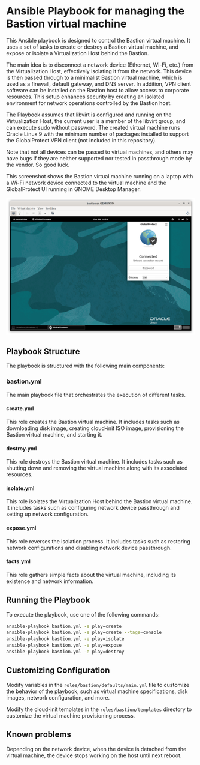 # Ansible Playbook for managing the Bastion virtual machine

This Ansible playbook is designed to control the Bastion virtual machine. It uses a set of tasks to create
or destroy a Bastion virtual machine, and expose or isolate a Virtualization Host behind the Bastion.

The main idea is to disconnect a network device (Ethernet, Wi-Fi, etc.) from the Virtualization Host,
effectively isolating it from the network. This device is then passed through to a minimalist Bastion
virtual machine, which is used as a firewall, default gateway, and DNS server. In addition, VPN client
software can be installed on the Bastion host to allow access to corporate resources. This setup enhances
security by creating an isolated environment for network operations controlled by the Bastion host.

The Playbook assumes that libvirt is configured and running on the Virtualization Host, the current user
is a member of the libvirt group, and can execute sudo without password. The created virtual machine runs
Oracle Linux 9 with the minimum number of packages installed to support the GlobalProtect VPN client (not
included in this repository).

Note that not all devices can be passed to virtual machines, and others may have bugs if they are neither
supported nor tested in passthrough mode by the vendor. So good luck.

This screenshot shows the Bastion virtual machine running on a laptop with a Wi-Fi network device connected
to the virtual machine and the GlobalProtect UI running in GNOME Desktop Manager.

![](https://github.com/acudovs/bastion/blob/master/images/GlobalProtect.png?raw=true)

## Playbook Structure

The playbook is structured with the following main components:

### bastion.yml

The main playbook file that orchestrates the execution of different tasks.

#### create.yml

This role creates the Bastion virtual machine. It includes tasks such as downloading disk image, creating
cloud-init ISO image, provisioning the Bastion virtual machine, and starting it.

#### destroy.yml

This role destroys the Bastion virtual machine. It includes tasks such as shutting down and removing the
virtual machine along with its associated resources.

#### isolate.yml

This role isolates the Virtualization Host behind the Bastion virtual machine. It includes tasks such as
configuring network device passthrough and setting up network configuration.

#### expose.yml

This role reverses the isolation process. It includes tasks such as restoring network configurations and
disabling network device passthrough.

#### facts.yml

This role gathers simple facts about the virtual machine, including its existence and network information.

## Running the Playbook

To execute the playbook, use one of the following commands:

```bash
ansible-playbook bastion.yml -e play=create
ansible-playbook bastion.yml -e play=create --tags=console
ansible-playbook bastion.yml -e play=isolate
ansible-playbook bastion.yml -e play=expose
ansible-playbook bastion.yml -e play=destroy
```

## Customizing Configuration

Modify variables in the `roles/bastion/defaults/main.yml` file to customize the behavior of the playbook,
such as virtual machine specifications, disk images, network configuration, and more.

Modify the cloud-init templates in the `roles/bastion/templates` directory to customize the virtual machine
provisioning process.

## Known problems

Depending on the network device, when the device is detached from the virtual machine, the device stops
working on the host until next reboot.
